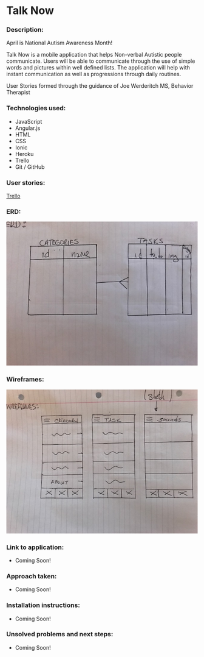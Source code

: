 # Talk Now

### Description:
April is National Autism Awareness Month!<br>

Talk Now is a mobile application that helps Non-verbal Autistic people communicate. Users will be able to communicate through the use of simple words and pictures within well defined lists.  The application will help with instant communication as well as progressions through daily routines.<br>

User Stories formed through the guidance of Joe Werderitch MS, Behavior Therapist

### Technologies used:
- JavaScript
- Angular.js
- HTML
- CSS
- Ionic
- Heroku
- Trello
- Git / GitHub

### User stories:
[Trello](https://trello.com/b/lw7A83Q7/talk-now)

### ERD:
![alt text](https://github.com/Brian60657/talkNow/blob/master/ERD.jpg)

### Wireframes:
![alt text](https://github.com/Brian60657/talkNow/blob/master/WIREFRAMES.jpg)

### Link to application:
- Coming Soon!

### Approach taken:
- Coming Soon!

### Installation instructions:
- Coming Soon!

### Unsolved problems and next steps:
- Coming Soon!
